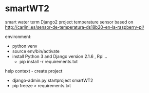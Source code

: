 # smartWT2
smart water term Django2 project
temperature sensor based on http://carlini.es/sensor-de-temperatura-ds18b20-en-la-raspberry-pi/

environment:

- python venv
- source env/bin/activate
- install Python 3 and Django version 2.1.6 , Rpi ..
    - pip install -r requirements.txt  


help context - create project
- django-admin.py startproject smartWT2
- pip freeze > requirements.txt
